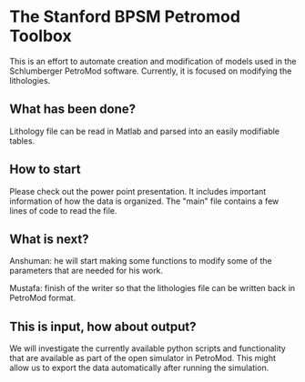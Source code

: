 
# The Stanford BPSM Petromod Toolbox

This is an effort to automate creation and modification of models used in the Schlumberger PetroMod software. 
Currently, it is focused on modifying the lithologies.

## What has been done?
Lithology file can be read in Matlab and parsed into an easily modifiable tables.

## How to start
Please check out the power point presentation. It includes important information of how the data is organized. The "main" file contains a few lines of code to read the file.

## What is next?
Anshuman: he will start making some functions to modify some of the parameters that are needed for his work. 

Mustafa: finish of the writer so that the lithologies file can be written back in PetroMod format.

## This is input, how about output?
We will investigate the currently available python scripts and functionality that are available as part of the open simulator in PetroMod. This might allow us to export the data automatically after running the simulation.
